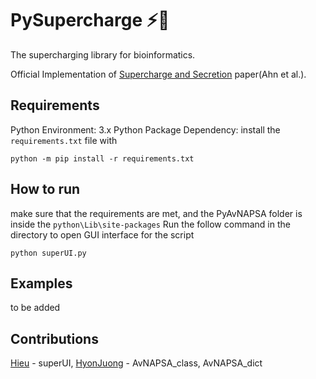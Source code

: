 # PySupercharge ⚡🧬
The supercharging library for bioinformatics.

Official Implementation of [Supercharge and Secretion](#) paper(Ahn et al.).

## Requirements
Python Environment: 3.x
Python Package Dependency: install the `requirements.txt` file with
```
python -m pip install -r requirements.txt
```

## How to run
make sure that the requirements are met, and the PyAvNAPSA folder is inside the `python\Lib\site-packages`
Run the follow command in the directory to open GUI interface for the script
```
python superUI.py 
```

## Examples
to be added

## Contributions
[Hieu](https://github.com/min-hieu) - superUI, 
[HyonJuong](#) - AvNAPSA_class, AvNAPSA_dict
